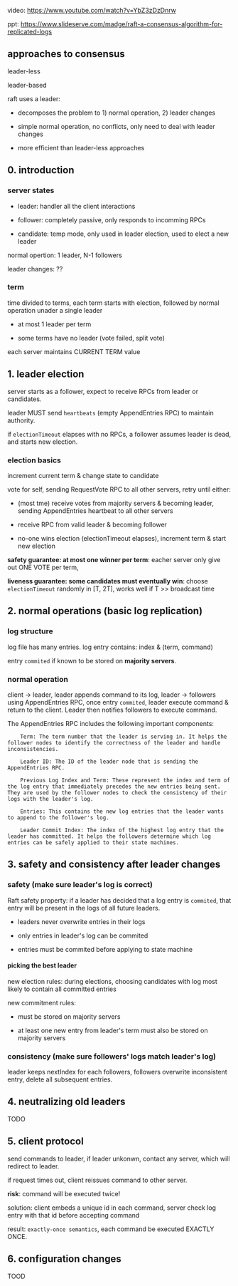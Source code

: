 
video: https://www.youtube.com/watch?v=YbZ3zDzDnrw

ppt: https://www.slideserve.com/madge/raft-a-consensus-algorithm-for-replicated-logs

## approaches to consensus

leader-less

leader-based

raft uses a leader:

- decomposes the problem to 1) normal operation, 2) leader changes

- simple normal operation, no conflicts, only need to deal with leader changes

- more efficient than leader-less approaches


## 0. introduction

### server states

- leader: handler all the client interactions

- follower: completely passive, only responds to incomming RPCs

- candidate: temp mode, only used in leader election, used to elect a new leader

normal opertion: 1 leader, N-1 followers

leader changes: ??

### term

time divided to terms, each term starts with election, followed by normal operation unader a single leader

- at most 1 leader per term

- some terms have no leader (vote failed, split vote)

each server maintains CURRENT TERM value

## 1. leader election

server starts as a  follower, expect to receive RPCs from leader or candidates.

leader MUST send `heartbeats` (empty AppendEntries RPC) to maintain authority.

if `electionTimeout` elapses with no RPCs, a follower assumes leader is dead, and starts new election.

### election basics

increment current term & change state to candidate

vote for self, sending RequestVote RPC to all other servers, retry until either:

- (most tme) receive votes from majority servers & becoming leader, sending AppendEntries heartbeat to all other servers

- receive RPC from valid leader & becoming follower

- no-one wins election (electionTimeout elapses), increment term & start new election

**safety guarantee: at most one winner per term**: eacher server only give out ONE VOTE per term,

**liveness guarantee: some candidates must eventually win**: choose `electionTimeout` randomly in [T, 2T], works well if T >> broadcast time

## 2. normal operations (basic log replication)

### log structure

log file has many entries. log entry contains: index & (term, command)

entry `commited` if known to be stored on **majority servers**.

### normal operation

client -> leader, leader appends command to its log, leader -> followers using AppendEntries RPC, once entry `commited`, leader execute command & return to the client. Leader then notifies followers to execute command.

The AppendEntries RPC includes the following important components:

```
    Term: The term number that the leader is serving in. It helps the follower nodes to identify the correctness of the leader and handle inconsistencies.

    Leader ID: The ID of the leader node that is sending the AppendEntries RPC.

    Previous Log Index and Term: These represent the index and term of the log entry that immediately precedes the new entries being sent. They are used by the follower nodes to check the consistency of their logs with the leader's log.

    Entries: This contains the new log entries that the leader wants to append to the follower's log.

    Leader Commit Index: The index of the highest log entry that the leader has committed. It helps the followers determine which log entries can be safely applied to their state machines.
```

## 3. safety and consistency after leader changes

### safety (make sure leader's log is correct)

Raft safety property: if a leader has decided that a log entry is `commited`, that entry will be present in the logs of all future leaders.

- leaders never overwrite entries in their logs

- only entries in leader's log can be commited

- entries must be commited before applying to state machine


#### picking the best leader

new election rules: during elections, choosing candidates with log most likely to contain all committed entries

new commitment rules:

- must be stored on majority servers

- at least one new entry from leader's term must also be stored on majority servers

### consistency (make sure followers' logs match leader's log)

leader keeps nextIndex for each followers, followers overwrite inconsistent entry, delete all subsequent entries.

## 4. neutralizing old leaders

TODO

## 5. client protocol

send commands to leader, if leader unkonwn, contact any server, which will redirect to leader.

if request times out, client reissues command to other server.

**risk**: command will be executed twice!

solution: client embeds a unique id in each command, server check log entry with that id before accepting command

result: `exactly-once semantics`, each command be executed EXACTLY ONCE.

## 6. configuration changes

TOOD
